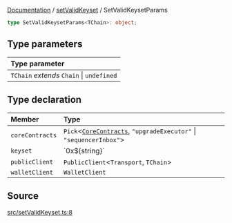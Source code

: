 [Documentation](../../README.md) / [setValidKeyset](../README.md) / SetValidKeysetParams

```ts
type SetValidKeysetParams<TChain>: object;
```

## Type parameters

| Type parameter                            |
| :---------------------------------------- |
| `TChain` _extends_ `Chain` \| `undefined` |

## Type declaration

| Member          | Type                                                                                                                            |
| :-------------- | :------------------------------------------------------------------------------------------------------------------------------ |
| `coreContracts` | `Pick`\<[`CoreContracts`](../../types/CoreContracts/type-aliases/CoreContracts.md), `"upgradeExecutor"` \| `"sequencerInbox"`\> |
| `keyset`        | \`0x$\{string\}\`                                                                                                               |
| `publicClient`  | `PublicClient`\<`Transport`, `TChain`\>                                                                                         |
| `walletClient`  | `WalletClient`                                                                                                                  |

## Source

[src/setValidKeyset.ts:8](https://github.com/anegg0/arbitrum-orbit-sdk/blob/8d986d322aefb470a79fa3dc36918f72097df8c1/src/setValidKeyset.ts#L8)

